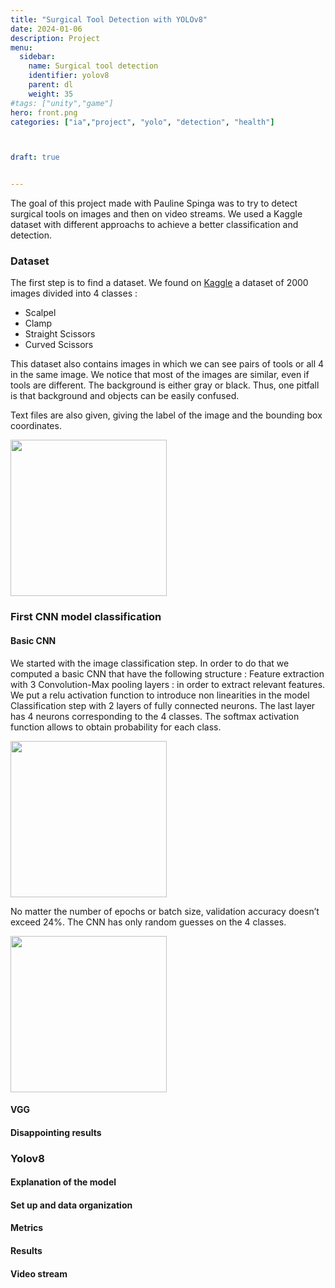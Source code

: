 ```yaml
---
title: "Surgical Tool Detection with YOLOv8"
date: 2024-01-06
description: Project
menu:
  sidebar:
    name: Surgical tool detection
    identifier: yolov8
    parent: dl
    weight: 35
#tags: ["unity","game"]
hero: front.png
categories: ["ia","project", "yolo", "detection", "health"]



draft: true


---
```


The goal of this project made with Pauline Spinga was to try to detect surgical tools on images and then on video streams.
We used a Kaggle dataset with different approachs to achieve a better classification and detection.

### Dataset

The first step is to find a dataset. We found on [Kaggle](https://www.kaggle.com/datasets/dilavado/labeled-surgical-tools/data) a dataset of 2000 images divided into 4 classes : 
- Scalpel
- Clamp 
- Straight Scissors
- Curved Scissors

This dataset also contains images in which we can see pairs of tools or all 4 in the same image. We notice that most of the images are similar, even if tools are different. The background is either gray or black. Thus, one pitfall is that background and objects can be easily confused. 

Text files are also given, giving the label of the image and the bounding box coordinates.

<img src="/posts/dl/yolov8/dataset.png" height="250">

### First CNN model classification

#### Basic CNN

We started with the image classification step. 
In order to do that we computed a basic CNN that have the following structure : 
Feature extraction with 3 Convolution-Max pooling layers : in order to extract relevant features. We put a relu activation function to introduce non linearities in the model 
Classification step with 2 layers of fully connected neurons. The last layer has 4 neurons corresponding to the 4 classes. The softmax activation function allows to obtain probability for each class.

<img src="/posts/dl/yolov8/cnn.png" height="250">

No matter the number of epochs or batch size, validation accuracy doesn’t exceed 24%. The CNN has only random guesses on the 4 classes.

<img src="/posts/dl/yolov8/cnn_r.png" height="250">


#### VGG 



#### Disappointing results 

### Yolov8

#### Explanation of the model

#### Set up and data organization

#### Metrics

#### Results

#### Video stream